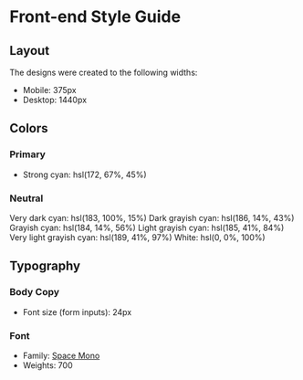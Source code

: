 # Front-end Style Guide

## Layout

The designs were created to the following widths:

- Mobile: 375px
- Desktop: 1440px

## Colors

### Primary

- Strong cyan: hsl(172, 67%, 45%)

### Neutral

Very dark cyan: hsl(183, 100%, 15%)
Dark grayish cyan: hsl(186, 14%, 43%)
Grayish cyan: hsl(184, 14%, 56%)
Light grayish cyan: hsl(185, 41%, 84%)
Very light grayish cyan: hsl(189, 41%, 97%)
White: hsl(0, 0%, 100%)

## Typography

### Body Copy

- Font size (form inputs): 24px

### Font

- Family: [Space Mono](https://fonts.google.com/specimen/Space+Mono)
- Weights: 700
